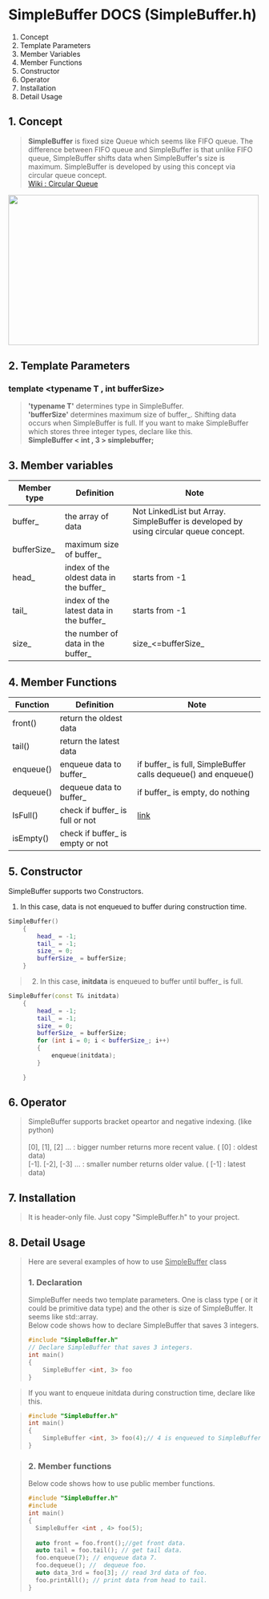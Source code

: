 # SimpleBuffer DOCS (SimpleBuffer.h)

1. Concept
2. Template Parameters
3. Member Variables
4. Member Functions 
5. Constructor
6. Operator
7. Installation
8. Detail Usage


## 1. Concept
> **SimpleBuffer** is fixed size Queue which seems like FIFO queue. The difference between FIFO queue and SimpleBuffer is that unlike FIFO queue, SimpleBuffer shifts data when SimpleBuffer's size is maximum.
SimpleBuffer is developed by using this concept via circular queue concept.  
[Wiki : Circular Queue](https://en.wikipedia.org/wiki/Circular_buffer)

<img src="https://user-images.githubusercontent.com/7028314/169650472-868089e6-92e2-4554-a2ac-4c99e857325f.png" width="500" height="300"/>



## 2. Template Parameters
### template <typename T , int bufferSize>

> **'typename T'** determines type in SimpleBuffer.<br>
> **'bufferSize'** determines maximum size of buffer_. Shifting data occurs when SimpleBuffer is full.
> If you want to make SimpleBuffer which stores three integer types, declare like this.<br>
> **SimpleBuffer < int , 3 > simplebuffer;**


## 3. Member variables
|Member type|Definition|Note|
|------|---|---|
|buffer_|the array of data|Not LinkedList but Array. SimpleBuffer is developed by using circular queue concept.|
|bufferSize_|maximum size of buffer_||
|head_|index of the oldest data in the buffer_|starts from -1|
|tail_|index of the latest data in the buffer_|starts from -1|
|size_|the number of data in the buffer_|size_<=bufferSize_|




## 4. Member Functions

|Function|Definition|Note|
|------|---|---|
|front()|return the oldest data||
|tail()|return the latest data||
|enqueue()|enqueue data to buffer_|if buffer_ is full, SimpleBuffer calls dequeue() and enqueue()|
|dequeue()|dequeue data to buffer_|if buffer_ is empty, do nothing|
|IsFull()|check if buffer_ is full or not|[link](https://www.programiz.com/dsa/circular-queue)|
|isEmpty()|check if buffer_ is empty or not||


## 5. Constructor
SimpleBuffer supports two Constructors.


1. In this case, data is not enqueued to buffer during construction time.
```cpp
SimpleBuffer()
	{
		head_ = -1;
		tail_ = -1;
		size_ = 0;
		bufferSize_ = bufferSize;
	}
```


>2. In this case, **initdata** is enqueued to buffer until buffer_ is full.
```cpp
SimpleBuffer(const T& initdata)
	{
		head_ = -1;
		tail_ = -1;
		size_ = 0;
		bufferSize_ = bufferSize;
		for (int i = 0; i < bufferSize_; i++)
		{
			enqueue(initdata);
		}

	}
```

## 6. Operator
> SimpleBuffer supports bracket opeartor and negative indexing. (like python)<br><br>
> [0], [1], [2] ... : bigger number returns more recent value. ( [0] : oldest data) <br>
> [-1]. [-2], [-3] ... : smaller number returns older value. ( [-1] : latest data)

## 7. Installation

> It is header-only file. Just copy "SimpleBuffer.h" to your project.

## 8. Detail Usage

> Here are several examples of how to use <u>SimpleBuffer</u> class
> ### 1. Declaration<br>
> SimpleBuffer needs two template parameters. One is class type ( or it could be primitive data type) and the other is size of SimpleBuffer. It seems like std::array.<br> Below code shows how to declare SimpleBuffer that saves 3 integers.
> ```cpp
> #include "SimpleBuffer.h"
> // Declare SimpleBuffer that saves 3 integers.
> int main()
> {
>     SimpleBuffer <int, 3> foo
> }
> 

>If you want to enqueue initdata during construction time, declare like this.

>```cpp
> #include "SimpleBuffer.h"
> int main()
> {
>     SimpleBuffer <int, 3> foo(4);// 4 is enqueued to SimpleBuffer.
> }

> ### 2. Member functions
> Below code shows how to use public member functions.
> ```cpp
> #include "SimpleBuffer.h"
> #include 
> int main()
> {
>   SimpleBuffer <int , 4> foo(5);
>  
>   auto front = foo.front();//get front data.
>   auto tail = foo.tail(); // get tail data.
>   foo.enqueue(7); // enqueue data 7.
>   foo.dequeue(); //  dequeue foo.
>   auto data_3rd = foo[3]; // read 3rd data of foo.
>   foo.printAll(); // print data from head to tail.
> }
> ```


